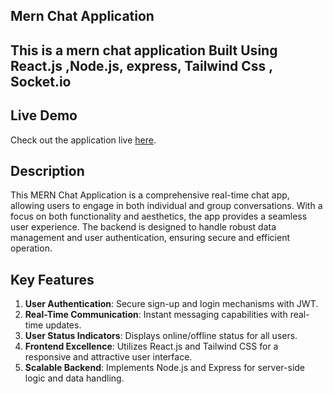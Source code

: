 ## Mern Chat Application
## This is a mern chat application Built Using React.js ,Node.js, express, Tailwind Css , Socket.io   

## Live Demo

Check out the application live [here](https://mernchat-prod.onrender.com).

## Description

This MERN Chat Application is a comprehensive real-time chat app, allowing users to engage in both individual and group conversations. With a focus on both functionality and aesthetics, the app provides a seamless user experience. The backend is designed to handle robust data management and user authentication, ensuring secure and efficient operation.

## Key Features

1. **User Authentication**: Secure sign-up and login mechanisms with JWT.
2. **Real-Time Communication**: Instant messaging capabilities with real-time updates.
3. **User Status Indicators**: Displays online/offline status for all users.
4. **Frontend Excellence**: Utilizes React.js and Tailwind CSS for a responsive and attractive user interface.
5. **Scalable Backend**: Implements Node.js and Express for server-side logic and data handling.
